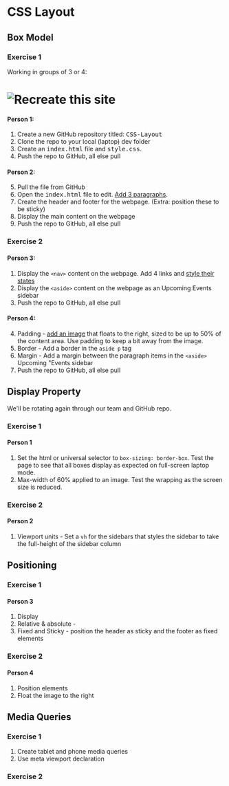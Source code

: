 # CSS Layout

## Box Model

### Exercise 1

Working in groups of 3 or 4:

# ![Recreate this site](img/float-site.png)

#### Person 1:

1. Create a new GitHub repository titled: <samp>CSS-Layout</samp>
2. Clone the repo to your local (laptop) dev folder
3. Create an <samp>index.html</samp> file and <samp>style.css</samp>.
4. Push the repo to GitHub, all else pull

#### Person 2:

5. Pull the file from GitHub
6. Open the <samp>index.html</samp> file to edit. [Add 3 paragraphs](https://www.shopify.com/partners/blog/79940998-15-funny-lorem-ipsum-generators-to-shake-up-your-design-mockups). 
7. Create the header and footer for the webpage. (Extra: position these to be sticky)
6. Display the main content on the webpage
7. Push the repo to GitHub, all else pull



### Exercise 2

#### Person 3:

1. Display the <samp>`<nav>`</samp> content on the webpage. Add 4 links and [style their states](https://www.w3schools.com/css/css_link.asp) 
2. Display the <samp>`<aside>`</samp> content on the webpage as an Upcoming Events sidebar
3. Push the repo to GitHub, all else pull

#### Person 4: 

4. Padding - [add an image](http://placekitten.com/) that floats to the right, sized to be up to 50% of the content area. Use padding to keep a bit away from the image.
5. Border - Add a border in the `aside p` tag
6. Margin - Add a margin between the paragraph items in the `<aside>` Upcoming "Events sidebar
7. Push the repo to GitHub, all else pull



## Display Property

We'll be rotating again through our team and GitHub repo.

### Exercise 1

#### Person 1

1. Set the html or universal selector to `box-sizing: border-box`. Test the page to see that all boxes display as expected on full-screen laptop mode. 
2. Max-width of 60% applied to an image. Test the wrapping as the screen size is reduced.


### Exercise 2

#### Person 2

1. Viewport units - Set a `vh` for the sidebars that styles the sidebar to take the full-height of the sidebar column

## Positioning

### Exercise 1

#### Person 3

1. Display 
2. Relative & absolute - 
3. Fixed and Sticky - position the header as sticky and the footer as fixed elements 


### Exercise 2

#### Person 4

1. Position elements
2. Float the image to the right

## Media Queries

### Exercise 1

1. Create tablet and phone media queries
2. Use meta viewport declaration


### Exercise 2

